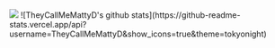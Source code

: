 <img src="https://github-readme-stats.vercel.app/api/top-langs/?username=TheyCallMeMattyD&theme=tokyonight" />
![TheyCallMeMattyD's github stats](https://github-readme-stats.vercel.app/api?username=TheyCallMeMattyD&show_icons=true&theme=tokyonight)

